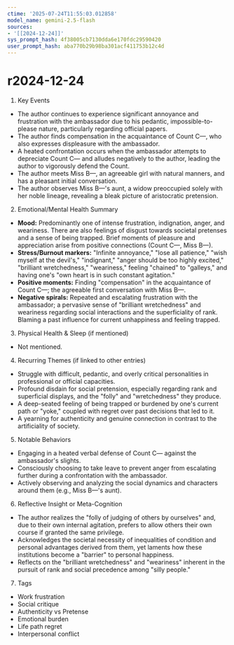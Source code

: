 ```yaml
---
ctime: '2025-07-24T11:55:03.012858'
model_name: gemini-2.5-flash
sources:
- '[[2024-12-24]]'
sys_prompt_hash: 4f38005cb7130dda6e170fdc29590420
user_prompt_hash: aba770b29b98ba301acf411753b12c4d
---
```

# r2024-12-24

1. Key Events
*   The author continues to experience significant annoyance and frustration with the ambassador due to his pedantic, impossible-to-please nature, particularly regarding official papers.
*   The author finds compensation in the acquaintance of Count C—, who also expresses displeasure with the ambassador.
*   A heated confrontation occurs when the ambassador attempts to depreciate Count C— and alludes negatively to the author, leading the author to vigorously defend the Count.
*   The author meets Miss B—, an agreeable girl with natural manners, and has a pleasant initial conversation.
*   The author observes Miss B—'s aunt, a widow preoccupied solely with her noble lineage, revealing a bleak picture of aristocratic pretension.

2. Emotional/Mental Health Summary
*   **Mood:** Predominantly one of intense frustration, indignation, anger, and weariness. There are also feelings of disgust towards societal pretenses and a sense of being trapped. Brief moments of pleasure and appreciation arise from positive connections (Count C—, Miss B—).
*   **Stress/Burnout markers:** "Infinite annoyance," "lose all patience," "wish myself at the devil's," "indignant," "anger should be too highly excited," "brilliant wretchedness," "weariness," feeling "chained" to "galleys," and having one's "own heart is in such constant agitation."
*   **Positive moments:** Finding "compensation" in the acquaintance of Count C—; the agreeable first conversation with Miss B—.
*   **Negative spirals:** Repeated and escalating frustration with the ambassador; a pervasive sense of "brilliant wretchedness" and weariness regarding social interactions and the superficiality of rank. Blaming a past influence for current unhappiness and feeling trapped.

3. Physical Health & Sleep (if mentioned)
*   Not mentioned.

4. Recurring Themes (if linked to other entries)
*   Struggle with difficult, pedantic, and overly critical personalities in professional or official capacities.
*   Profound disdain for social pretension, especially regarding rank and superficial displays, and the "folly" and "wretchedness" they produce.
*   A deep-seated feeling of being trapped or burdened by one's current path or "yoke," coupled with regret over past decisions that led to it.
*   A yearning for authenticity and genuine connection in contrast to the artificiality of society.

5. Notable Behaviors
*   Engaging in a heated verbal defense of Count C— against the ambassador's slights.
*   Consciously choosing to take leave to prevent anger from escalating further during a confrontation with the ambassador.
*   Actively observing and analyzing the social dynamics and characters around them (e.g., Miss B—'s aunt).

6. Reflective Insight or Meta-Cognition
*   The author realizes the "folly of judging of others by ourselves" and, due to their own internal agitation, prefers to allow others their own course if granted the same privilege.
*   Acknowledges the societal necessity of inequalities of condition and personal advantages derived from them, yet laments how these institutions become a "barrier" to personal happiness.
*   Reflects on the "brilliant wretchedness" and "weariness" inherent in the pursuit of rank and social precedence among "silly people."

7. Tags
*   Work frustration
*   Social critique
*   Authenticity vs Pretense
*   Emotional burden
*   Life path regret
*   Interpersonal conflict